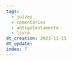 ```yaml
---
tags:
  - juízes
  - comentários
  - antigotestamento
  - livro
dt_creation: 2023-11-15
dt_update: 
index: 7
---
```

